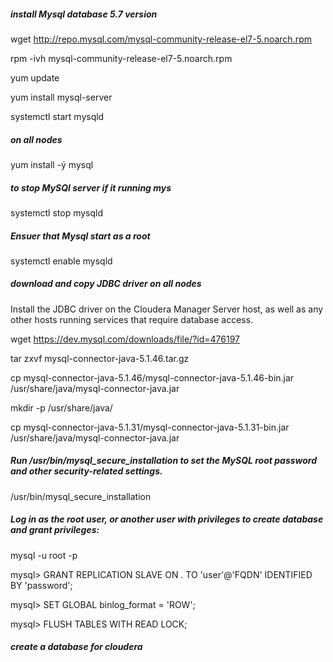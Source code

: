 ##### install Mysql database 5.7 version

wget http://repo.mysql.com/mysql-community-release-el7-5.noarch.rpm

rpm -ivh mysql-community-release-el7-5.noarch.rpm

yum update

yum install mysql-server

systemctl start mysqld

##### on all nodes

yum install -ý mysql


#####  to stop MySQl server if it running mys
systemctl stop mysqld

##### Ensuer that Mysql start as a root
systemctl enable mysqld

##### download and copy JDBC driver on all nodes

Install the JDBC driver on the Cloudera Manager Server host, as well as any other hosts running services that require database access.

wget https://dev.mysql.com/downloads/file/?id=476197

tar zxvf mysql-connector-java-5.1.46.tar.gz

cp mysql-connector-java-5.1.46/mysql-connector-java-5.1.46-bin.jar /usr/share/java/mysql-connector-java.jar

mkdir -p /usr/share/java/

cp mysql-connector-java-5.1.31/mysql-connector-java-5.1.31-bin.jar /usr/share/java/mysql-connector-java.jar


##### Run /usr/bin/mysql_secure_installation to set the MySQL root password and other security-related settings.
/usr/bin/mysql_secure_installation 

##### Log in as the root user, or another user with privileges to create database and grant privileges:
mysql -u root -p

mysql> GRANT REPLICATION SLAVE ON *.* TO 'user'@'FQDN' IDENTIFIED BY 'password';

mysql> SET GLOBAL binlog_format = 'ROW'; 

mysql> FLUSH TABLES WITH READ LOCK;

##### create a database for cloudera
